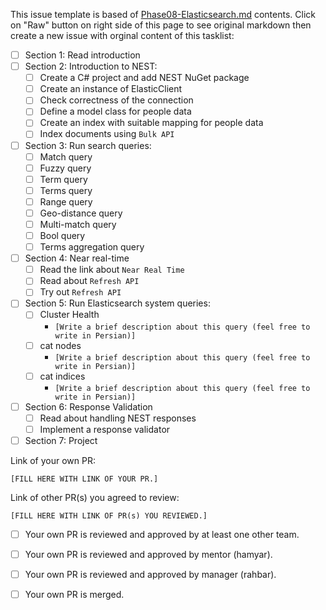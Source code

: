 This issue template is based of [Phase08-Elasticsearch.md](./Phase08-NEST.md) contents.
Click on "Raw" button on right side of this page to see original markdown then create a new issue with orginal content of this tasklist:


- [ ] Section 1: Read introduction
- [ ] Section 2: Introduction to NEST:
    - [ ] Create a C# project and add NEST NuGet package
    - [ ] Create an instance of ElasticClient
    - [ ] Check correctness of the connection
    - [ ] Define a model class for people data
    - [ ] Create an index with suitable mapping for people data
    - [ ] Index documents using `Bulk API`
- [ ] Section 3: Run search queries:
    - [ ] Match query
    - [ ] Fuzzy query
    - [ ] Term query
    - [ ] Terms query
    - [ ] Range query
    - [ ] Geo-distance query
    - [ ] Multi-match query
    - [ ] Bool query
    - [ ] Terms aggregation query
- [ ] Section 4: Near real-time
    - [ ] Read the link about `Near Real Time`
    - [ ] Read about `Refresh API`
    - [ ] Try out `Refresh API`
- [ ] Section 5: Run Elasticsearch system queries:
    - [ ] Cluster Health
        - `[Write a brief description about this query (feel free to write in Persian)]`
    - [ ] cat nodes
        - `[Write a brief description about this query (feel free to write in Persian)]`
    - [ ] cat indices
        - `[Write a brief description about this query (feel free to write in Persian)]`
- [ ] Section 6: Response Validation
    - [ ] Read about handling NEST responses
    - [ ] Implement a response validator
- [ ] Section 7: Project

Link of your own PR:

`[FILL HERE WITH LINK OF YOUR PR.]`

Link of other PR(s) you agreed to review:

`[FILL HERE WITH LINK OF PR(s) YOU REVIEWED.]`


- [ ] Your own PR is reviewed and approved by at least one other team.

- [ ] Your own PR is reviewed and approved by mentor (hamyar).

- [ ] Your own PR is reviewed and approved by manager (rahbar).

- [ ] Your own PR is merged.
